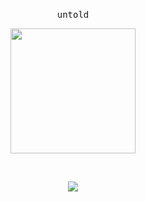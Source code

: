 

<p align="center">
  <br>
  <samp>
    untold
 </p>
 
<p align="center">
   <img src="https://media3.giphy.com/media/vMSXa7KFGx49aeeXhe/200.gif" width="200" border: 2px solid #fff>
  
  
</p>
 <br/>
  
<p align="center"><img align="center" src="https://github-readme-stats.vercel.app/api/top-langs/?username=enforcd&theme=dark&layout=compact" /> <br />



<br />
